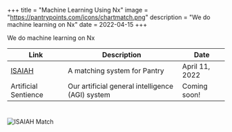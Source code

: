 +++
title = "Machine Learning Using Nx"
image = "https://pantrypoints.com/icons/chartmatch.png"
description = "We do machine learning on Nx"
date = 2022-04-15
+++

We do machine learning on Nx


Link | Description | Date
--- | --- | ---
[ISAIAH](https://pantrypoints.com/match) &nbsp; &nbsp; &nbsp; | A matching system for Pantry | April 11, 2022
Artificial Sentience | Our artificial general intelligence (AGI) system | Coming soon!


# 

![ISAIAH Match](https://pantrypoints.com/icons/chartmatch.png)


